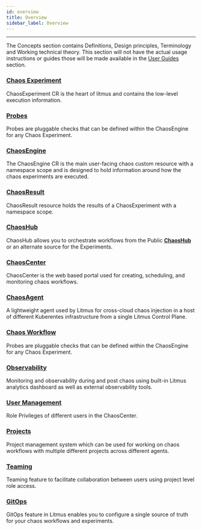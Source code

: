 ```yaml
---
id: overview
title: Overview
sidebar_label: Overview
---
```


---

The Concepts section contains Definitions, Design principles, Terminology and Working technical theory. This section will not have the actual usage instructions or guides those will be made available in the [User Guides](../user-guides/overview) section.

### [Chaos Experiment](chaos-experiment)

ChaosExperiment CR is the heart of litmus and contains the low-level execution information.

### [Probes](probes)

Probes are pluggable checks that can be defined within the ChaosEngine for any Chaos Experiment.

### [ChaosEngine](chaos-engine)

The ChaosEngine CR is the main user-facing chaos custom resource with a namespace scope and is designed to hold information around how the chaos experiments are executed.

### [ChaosResult](chaos-results)

ChaosResult resource holds the results of a ChaosExperiment with a namespace scope.

### [ChaosHub](chaoshub)

ChaosHub allows you to orchestrate workflows from the Public **[ChaosHub](http://hub.litmuschaos.io/)** or an alternate source for the Experiments.

### [ChaosCenter](chaoscenter)

ChaosCenter is the web based portal used for creating, scheduling, and monitoring chaos workflows.

### [ChaosAgent](chaos-agent)

A lightweight agent used by Litmus for cross-cloud chaos injection in a host of different Kuberentes infrastructure from a single Litmus Control Plane.

### [Chaos Workflow](chaos-workflow)

Probes are pluggable checks that can be defined within the ChaosEngine for any Chaos Experiment.

### [Observability](workflow-statistics)

Monitoring and observability during and post chaos using built-in Litmus analytics dashboard as well as external observability tools.

### [User Management](user-management)

Role Privileges of different users in the ChaosCenter.

### [Projects](projects)

Project management system which can be used for working on chaos workflows with multiple different projects across different agents.

### [Teaming](probes)

Teaming feature to facilitate collaboration between users using project level role access.

### [GitOps](gitops)

GitOps feature in Litmus enables you to configure a single source of truth for your chaos workflows and experiments.
